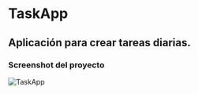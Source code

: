 # TaskApp

## Aplicación para crear tareas diarias.

### Screenshot del proyecto

![TaskApp](/task.jpg "TaskApp")
